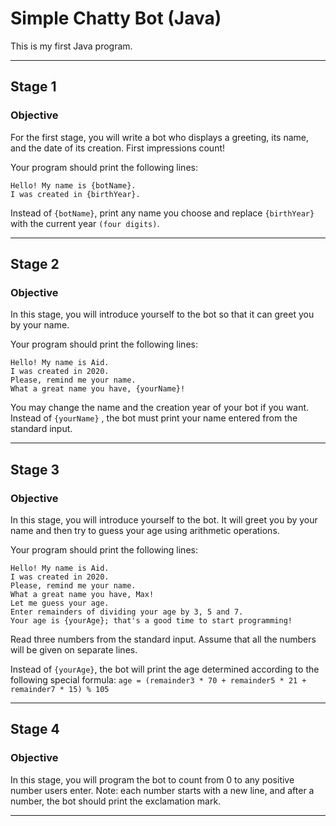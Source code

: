 # Simple Chatty Bot (Java)
This is my first Java program.

---

## Stage 1
### Objective

For the first stage, you will write a bot who displays a greeting, its name, and the date of its creation. First impressions count!

Your program should print the following lines:

```
Hello! My name is {botName}.
I was created in {birthYear}.
```

Instead of `{botName}`, print any name you choose and replace `{birthYear}` with the current year `(four digits)`.

---

## Stage 2
### Objective

In this stage, you will introduce yourself to the bot so that it can greet you by your name.

Your program should print the following lines:

```
Hello! My name is Aid.
I was created in 2020.
Please, remind me your name.
What a great name you have, {yourName}!
```

You may change the name and the creation year of your bot if you want.
Instead of `{yourName}` , the bot must print your name entered from the standard input.

---

## Stage 3
### Objective

In this stage, you will introduce yourself to the bot. It will greet you by your name and then try to guess your age using arithmetic operations.

Your program should print the following lines:

```
Hello! My name is Aid.
I was created in 2020.
Please, remind me your name.
What a great name you have, Max!
Let me guess your age.
Enter remainders of dividing your age by 3, 5 and 7.
Your age is {yourAge}; that's a good time to start programming!
```

Read three numbers from the standard input. Assume that all the numbers will be given on separate lines.

Instead of `{yourAge}`, the bot will print the age determined according to the following special formula:
`age = (remainder3 * 70 + remainder5 * 21 + remainder7 * 15) % 105`

---

## Stage 4
### Objective

In this stage, you will program the bot to count from 0 to any positive number users enter.
Note: each number starts with a new line, and after a number, the bot should print the exclamation mark.

---

